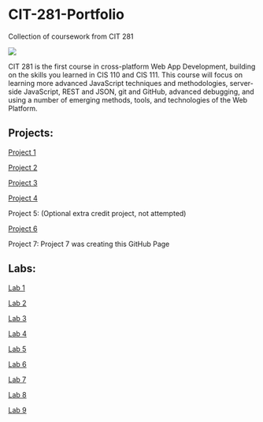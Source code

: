 # CIT-281-Portfolio
Collection of coursework from CIT 281

![](https://canvas.uoregon.edu/courses/198787/files/13209143/preview)

CIT 281 is the first course in cross-platform Web App Development, building on the skills you learned in CIS 110 and CIS 111. This course will focus on learning more advanced JavaScript techniques and methodologies, server-side JavaScript, REST and JSON, git and GitHub, advanced debugging, and using a number of emerging methods, tools, and technologies of the Web Platform.



Projects:
--

[Project 1](https://github.com/UofOalexfort/Project-1-)

[Project 2](https://github.com/UofOalexfort/Project-2)

[Project 3](https://github.com/UofOalexfort/Project-3)

[Project 4](https://github.com/UofOalexfort/Project-4)

Project 5: (Optional extra credit project, not attempted) 

[Project 6](https://github.com/UofOalexfort/Project-6)

Project 7: Project 7 was creating this GitHub Page



Labs:
--

[Lab 1](https://uofoalexfort.github.io/Lab-1/)

[Lab 2](https://uofoalexfort.github.io/Lab-2/)

[Lab 3](https://uofoalexfort.github.io/Lab-3/)

[Lab 4](https://uofoalexfort.github.io/Lab-4/)

[Lab 5](https://uofoalexfort.github.io/Lab-5/)

[Lab 6](https://uofoalexfort.github.io/Lab-6/)

[Lab 7](https://uofoalexfort.github.io/Lab-7-/)

[Lab 8](https://uofoalexfort.github.io/Lab-8/)

[Lab 9](https://uofoalexfort.github.io/Lab-9-/)





